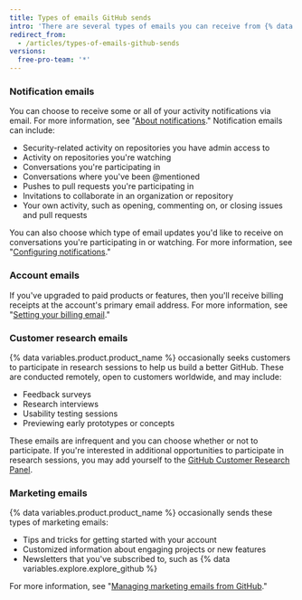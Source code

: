 ```yaml
---
title: Types of emails GitHub sends
intro: 'There are several types of emails you can receive from {% data variables.product.product_name %}, including notifications, account information, customer research invitations, and marketing communications.'
redirect_from:
  - /articles/types-of-emails-github-sends
versions:
  free-pro-team: '*'
---
```


### Notification emails

You can choose to receive some or all of your activity notifications via email. For more information, see "[About notifications](/github/managing-subscriptions-and-notifications-on-github/about-notifications)." Notification emails can include:

- Security-related activity on repositories you have admin access to
- Activity on repositories you're watching
- Conversations you're participating in
- Conversations where you've been @mentioned
- Pushes to pull requests you're participating in
- Invitations to collaborate in an organization or repository
- Your own activity, such as opening, commenting on, or closing issues and pull requests

You can also choose which type of email updates you'd like to receive on conversations you're participating in or watching. For more information, see "[Configuring notifications](/github/managing-subscriptions-and-notifications-on-github/configuring-notifications)."

### Account emails

If you've upgraded to paid products or features, then you'll receive billing receipts at the account's primary email address. For more information, see "[Setting your billing email](/articles/setting-your-billing-email)."

### Customer research emails

{% data variables.product.product_name %} occasionally seeks customers to participate in research sessions to help us build a better GitHub. These are conducted remotely, open to customers worldwide, and may include:

- Feedback surveys
- Research interviews
- Usability testing sessions
- Previewing early prototypes or concepts

These emails are infrequent and you can choose whether or not to participate. If you're interested in additional opportunities to participate in research sessions, you may add yourself to the [GitHub Customer Research Panel](https://cxr.github.com).

### Marketing emails

{% data variables.product.product_name %} occasionally sends these types of marketing emails:

- Tips and tricks for getting started with your account
- Customized information about engaging projects or new features
- Newsletters that you've subscribed to, such as {% data variables.explore.explore_github %}

For more information, see "[Managing marketing emails from GitHub](/articles/managing-marketing-emails-from-github)."
